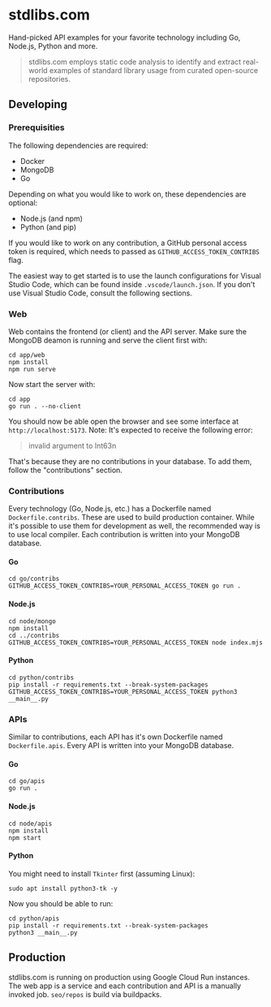 # stdlibs.com

Hand-picked API examples for your favorite technology including Go, Node.js, Python and more.

>stdlibs.com employs static code analysis to identify and extract real-world examples of standard library usage from curated open-source repositories.

## Developing

### Prerequisities

The following dependencies are required:

- Docker
- MongoDB
- Go

Depending on what you would like to work on, these dependencies are optional:

- Node.js (and npm)
- Python (and pip)

If you would like to work on any contribution, a GitHub personal access token is
required, which needs to passed as `GITHUB_ACCESS_TOKEN_CONTRIBS` flag.

The easiest way to get started is to use the launch configurations for Visual
Studio Code, which can be found inside `.vscode/launch.json`. If you don't use
Visual Studio Code, consult the following sections.

### Web

Web contains the frontend (or client) and the API server. Make sure the MongoDB
deamon is running and serve the client first with:

```shell
cd app/web
npm install
npm run serve
```

Now start the server with:

```shell
cd app
go run . --no-client
```

You should now be able open the browser and see some interface at
`http://localhost:5173`. Note: It's expected to receive the following
error:

> invalid argument to Int63n

That's because they are no contributions in your database. To add them, follow
the "contributions" section.

### Contributions

Every technology (Go, Node.js, etc.) has a Dockerfile named
`Dockerfile.contribs`. These are used to build production container. While it's
possible to use them for development as well, the recommended way is to use
local compiler. Each contribution is written into your MongoDB database.

#### Go

```shell
cd go/contribs
GITHUB_ACCESS_TOKEN_CONTRIBS=YOUR_PERSONAL_ACCESS_TOKEN go run .
```

#### Node.js

```shell
cd node/mongo
npm install
cd ../contribs
GITHUB_ACCESS_TOKEN_CONTRIBS=YOUR_PERSONAL_ACCESS_TOKEN node index.mjs
```

#### Python

```shell
cd python/contribs
pip install -r requirements.txt --break-system-packages
GITHUB_ACCESS_TOKEN_CONTRIBS=YOUR_PERSONAL_ACCESS_TOKEN python3 __main__.py
```

### APIs

Similar to contributions, each API has it's own Dockerfile named
`Dockerfile.apis`. Every API is written into your MongoDB database.

#### Go

```shell
cd go/apis
go run .
```

#### Node.js

```shell
cd node/apis
npm install
npm start
```

#### Python

You might need to install `Tkinter` first (assuming Linux):

```shell
sudo apt install python3-tk -y
```

Now you should be able to run:

```shell
cd python/apis
pip install -r requirements.txt --break-system-packages
python3 __main__.py
```

## Production

stdlibs.com is running on production using Google Cloud Run instances. The web
app is a service and each contribution and API is a manually invoked job.
`seo/repos` is build via buildpacks.
